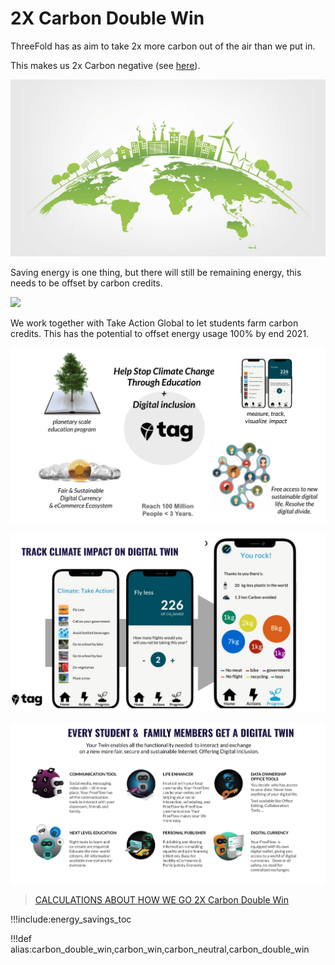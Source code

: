 # 2X Carbon Double Win

ThreeFold has as aim to take 2x more carbon out of the air than we put in.

This makes us 2x Carbon negative (see [here](cloud_units_carbon_double_win)).

![](img/carbon_neutral_logo2.png)

Saving energy is one thing, but there will still be remaining energy, this needs to be offset by carbon credits.

![](img/carbon_neutral1.png)

We work together with Take Action Global to let students farm carbon credits.
This has the potential to offset energy usage 100% by end 2021.

![](img/carbon_netural2.png)

![](img/carbon_neutral3.png)

![](img/carbon_neutral4.png)

> [CALCULATIONS ABOUT HOW WE GO 2X Carbon Double Win](cloud_units_carbon_double_win)

!!!include:energy_savings_toc

!!!def alias:carbon_double_win,carbon_win,carbon_neutral,carbon_double_win